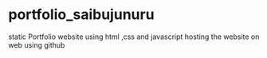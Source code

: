 # portfolio_saibujunuru
static Portfolio  website using html ,css and javascript
hosting the website on web using github
